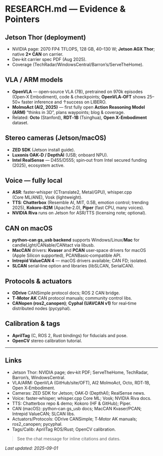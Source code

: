 # RESEARCH.md — Evidence & Pointers

## Jetson Thor (deployment)
- NVIDIA page: 2070 FP4 TFLOPS, 128 GB, 40–130 W; **Jetson AGX Thor**; native **2× CAN** on carrier.  
- Dev‑kit carrier spec PDF (Aug 2025).  
- Coverage (TechRadar/WindowsCentral/Barron’s/ServeTheHome).

## VLA / ARM models
- **OpenVLA** — open‑source VLA (7B), pretrained on 970k episodes (Open‑X Embodiment), code & checkpoints; **OpenVLA‑OFT** shows 25–50× faster inference and ↑success on LIBERO.  
- **MolmoAct (AI2, 2025)** — first fully open **Action Reasoning Model (ARM)** “thinks in 3D”, plans waypoints; blog & coverage.  
- Related: **Octo** (Stanford), **RDT‑1B** (Tsinghua), **Open X‑Embodiment** dataset.

## Stereo cameras (Jetson/macOS)
- **ZED SDK** (Jetson install guide).  
- **Luxonis OAK‑D / DepthAI** (USB; onboard NPU).  
- **Intel RealSense** — D455/D555; spin‑out from Intel secured funding (2025), ecosystem active.

## Voice — fully local
- **ASR**: faster‑whisper (CTranslate2, Metal/GPU), whisper.cpp (Core ML/ANE), Vosk (lightweight).  
- **TTS**: **Chatterbox** (Resemble AI, MIT, 0.5B, emotion control; trending 2025), **Kokoro‑82M** (Apache‑2.0), **Piper** (fast CPU, many voices).  
- **NVIDIA Riva** runs on Jetson for ASR/TTS (licensing note; optional).

## CAN on macOS
- **python‑can gs_usb backend** supports Windows/Linux/**Mac** for candleLight/CANable/CANtact via libusb.  
- **MacCAN** drivers: **Kvaser** and **PCAN** user‑space drivers for macOS (Apple Silicon supported), PCANBasic‑compatible API.  
- **Intrepid ValueCAN 4** — macOS drivers available; CAN FD; isolated.  
- **SLCAN** serial‑line option and libraries (libSLCAN, SerialCAN).

## Protocols & actuators
- **ODrive** CANSimple protocol docs; ROS 2 CAN bridge.  
- **T‑Motor AK** CAN protocol manuals; community control libs.  
- **CANopen (ros2_canopen)**; **Cyphal (UAVCAN v1)** for real‑time distributed nodes (pycyphal).

## Calibration & tags
- **AprilTag** (C, ROS 2, Rust bindings) for fiducials and pose.  
- **OpenCV** stereo calibration tutorial.

---

## Links

- Jetson Thor: NVIDIA page; dev‑kit PDF; ServeTheHome, TechRadar, Barron’s, WindowsCentral.  
- VLA/ARM: OpenVLA (GitHub/site/OFT), AI2 MolmoAct, Octo, RDT‑1B, Open X‑Embodiment.  
- Cameras: ZED SDK for Jetson; OAK‑D (DepthAI); RealSense news.  
- Voice: faster‑whisper; whisper.cpp Core ML; Vosk; NVIDIA Riva docs.  
- TTS: Chatterbox repo & demo; Kokoro (HF & GitHub); Piper.  
- CAN (macOS): python‑can gs_usb docs; MacCAN Kvaser/PCAN; Intrepid ValueCAN; SLCAN libs.  
- Actuators/Protocols: ODrive CANSimple; T‑Motor AK manuals; ros2_canopen; pycyphal.  
- Tags/Calib: AprilTag ROS/Rust; OpenCV calibration.

> See the chat message for inline citations and dates.

_Last updated: 2025-09-01_